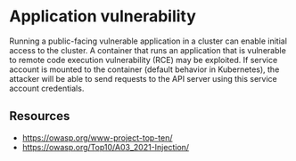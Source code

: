 # Application vulnerability

Running a public-facing vulnerable application in a cluster can enable initial access to the cluster. A container that runs an application that is vulnerable to remote code execution vulnerability (RCE) may be exploited. If service account is mounted to the container (default behavior in Kubernetes), the attacker will be able to send requests to the API server using this service account credentials.

## Resources

- <https://owasp.org/www-project-top-ten/>
- <https://owasp.org/Top10/A03_2021-Injection/>

